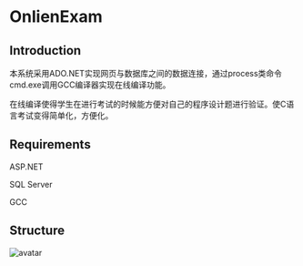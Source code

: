# OnlienExam  
## Introduction  
本系统采用ADO.NET实现网页与数据库之间的数据连接，通过process类命令cmd.exe调用GCC编译器实现在线编译功能。  

在线编译使得学生在进行考试的时候能方便对自己的程序设计题进行验证。使C语言考试变得简单化，方便化。  
## Requirements  
ASP.NET  

SQL Server  

GCC  
## Structure  
![avatar](http://49.232.214.211/lc.png)
